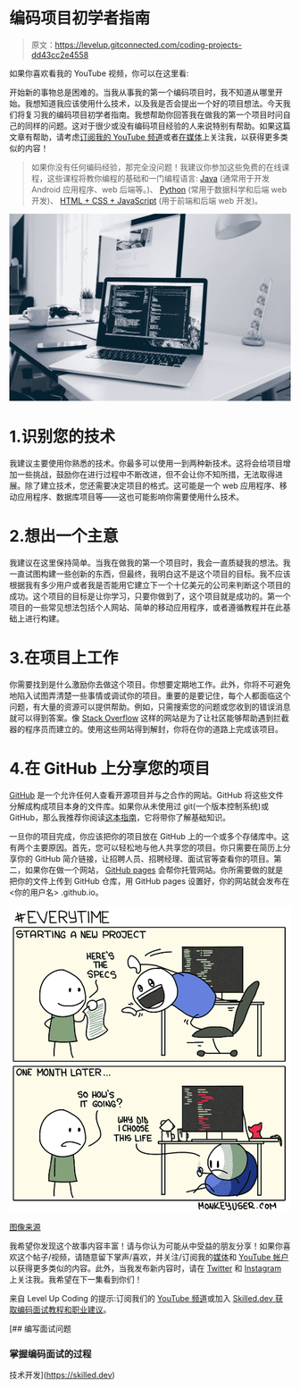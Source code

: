 # 编码项目初学者指南

> 原文：<https://levelup.gitconnected.com/coding-projects-dd43cc2e4558>

如果你喜欢看我的 YouTube 视频，你可以在这里看:

开始新的事物总是困难的。当我从事我的第一个编码项目时，我不知道从哪里开始。我想知道我应该使用什么技术，以及我是否会提出一个好的项目想法。今天我们将复习我的编码项目初学者指南。我想帮助你回答我在做我的第一个项目时问自己的同样的问题。这对于很少或没有编码项目经验的人来说特别有帮助。如果这篇文章有帮助，请考虑[订阅我的 YouTube 频道](http://bit.ly/sub2rahul)或者[在媒体](https://medium.com/@rahulsabnis19)上关注我，以获得更多类似的内容！

> 如果你没有任何编码经验，那完全没问题！我建议你参加这些免费的在线课程，这些课程将教你编程的基础和一门编程语言: [Java](https://www.coursera.org/specializations/object-oriented-programming) (通常用于开发 Android 应用程序、web 后端等。)、 [Python](https://www.coursera.org/specializations/python) (常用于数据科学和后端 web 开发)、 [HTML + CSS + JavaScript](https://www.coursera.org/specializations/web-design) (用于前端和后端 web 开发)。

![](img/6efb2a90dcf5dc5bd1f6eb022d811eca.png)

# 1.识别您的技术

我建议主要使用你熟悉的技术。你最多可以使用一到两种新技术。这将会给项目增加一些挑战，鼓励你在进行过程中不断改进，但不会让你不知所措，无法取得进展。除了建立技术，您还需要决定项目的格式。这可能是一个 web 应用程序、移动应用程序、数据库项目等——这也可能影响你需要使用什么技术。

# 2.想出一个主意

我建议在这里保持简单。当我在做我的第一个项目时，我会一直质疑我的想法。我一直试图构建一些创新的东西，但最终，我明白这不是这个项目的目标。我不应该根据我有多少用户或者我是否能用它建立下一个十亿美元的公司来判断这个项目的成功。这个项目的目标是让你学习，只要你做到了，这个项目就是成功的。第一个项目的一些常见想法包括个人网站、简单的移动应用程序，或者遵循教程并在此基础上进行构建。

# 3.在项目上工作

你需要找到是什么激励你去做这个项目。你想要定期地工作。此外，你将不可避免地陷入试图弄清楚一些事情或调试你的项目。重要的是要记住，每个人都面临这个问题，有大量的资源可以提供帮助。例如，只需搜索您的问题或您收到的错误消息就可以得到答案。像 [Stack Overflow](https://stackoverflow.com/) 这样的网站是为了让社区能够帮助遇到拦截器的程序员而建立的。使用这些网站得到解封，你将在你的道路上完成该项目。

# 4.在 GitHub 上分享您的项目

[GitHub](https://github.com/) 是一个允许任何人查看开源项目并与之合作的网站。GitHub 将这些文件分解成构成项目本身的文件库。如果你从未使用过 git(一个版本控制系统)或 GitHub，那么我推荐你阅读[这本指南](https://guides.github.com/activities/hello-world/)，它将带你了解基础知识。

一旦你的项目完成，你应该把你的项目放在 GitHub 上的一个或多个存储库中。这有两个主要原因。首先，您可以轻松地与他人共享您的项目。你只需要在简历上分享你的 GitHub 简介链接，让招聘人员、招聘经理、面试官等查看你的项目。第二，如果你在做一个网站， [GitHub pages](https://pages.github.com) 会帮你托管网站。你所需要做的就是把你的文件上传到 GitHub 仓库，用 GitHub pages 设置好，你的网站就会发布在<你的用户名> .github.io。

![](img/12d716ab65618350795f390273b31ee9.png)

[图像来源](https://www.monkeyuser.com/2018/everytime/)

我希望你发现这个故事内容丰富！请与你认为可能从中受益的朋友分享！如果你喜欢这个帖子/视频，请随意留下掌声/喜欢，并关注/订阅我的[媒体](https://medium.com/@rahulsabnis19)和 [YouTube 帐户](http://bit.ly/sub2rahul)以获得更多类似的内容。此外，当我发布新内容时，请在 [Twitter](https://twitter.com/sabnis_rahul) 和 [Instagram](https://www.instagram.com/sabnis_rahul/) 上关注我。我希望在下一集看到你们！

来自 Level Up Coding 的提示:订阅我们的 [YouTube 频道](https://www.youtube.com/channel/UC3v9kBR_ab4UHXXdknz8Fbg?sub_confirmation=1)或加入 [Skilled.dev 获取编码面试教程和职业建议](https://skilled.dev)。

[](https://skilled.dev) [## 编写面试问题

### 掌握编码面试的过程

技术开发](https://skilled.dev)